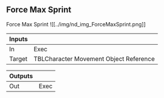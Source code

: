 ## Force Max Sprint
Force Max Sprint
![[../img/nd_img_ForceMaxSprint.png]]

|Inputs||
|--|--|
| In | Exec |
| Target | TBLCharacter Movement Object Reference |

|Outputs||
|--|--|
| Out | Exec |
